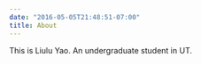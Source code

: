 ```yaml
---
date: "2016-05-05T21:48:51-07:00"
title: About
---
```


This is Liulu Yao. An undergraduate student in UT. 